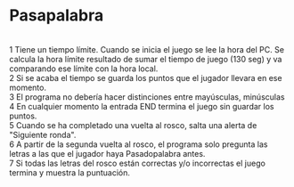 # Pasapalabra
<br /> 1 Tiene un tiempo límite. Cuando se inicia el juego se lee la hora del PC. Se calcula la hora límite resultado de sumar el tiempo de juego (130 seg) y va comparando ese límite con la hora local.
<br /> 2 Si se acaba el tiempo se guarda los puntos que el jugador llevara en ese momento.
<br /> 3 El programa no debería hacer distinciones entre mayúsculas, minúsculas
<br /> 4 En cualquier momento la entrada END termina el juego sin guardar los puntos. 
<br /> 5 Cuando se ha completado una vuelta al rosco, salta una alerta de "Siguiente ronda".
<br /> 6 A partir de la segunda vuelta al rosco, el programa solo pregunta las letras a las que el jugador haya Pasadopalabra antes.
<br /> 7 Si todas las letras del rosco están correctas y/o incorrectas el juego termina y muestra la puntuación.
